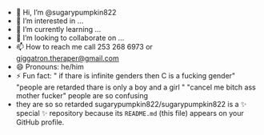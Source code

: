 - 👋 Hi, I’m @sugarypumpkin822
- 👀 I’m interested in ...
- 🌱 I’m currently learning ...
- 💞️ I’m looking to collaborate on ...
- 📫 How to reach me call 253 268 6973 or giggatron.theraper@gmail.com
- 😄 Pronouns: he/him 
- ⚡ Fun fact: " if thare is infinite genders then C is a fucking gender" "people are retarded thare is only a boy and a girl " "cancel me bitch ass mother fucker" people are so confusing
- they are so so retarded
sugarypumpkin822/sugarypumpkin822 is a ✨ special ✨ repository because its `README.md` (this file) appears on your GitHub profile.
